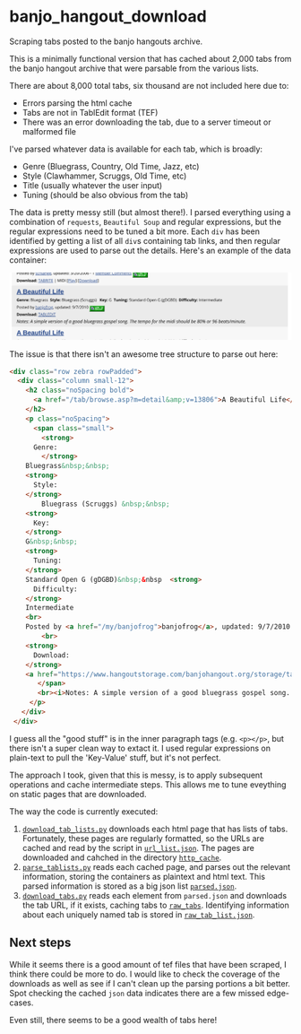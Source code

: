 # banjo_hangout_download

Scraping tabs posted to the banjo hangouts archive.

This is a minimally functional version that has cached about 2,000 tabs from the
banjo hangout archive that were parsable from the various lists.

There are about 8,000 total tabs, six thousand are not included here due to:

*   Errors parsing the html cache
*   Tabs are not in TablEdit format (TEF)
*   There was an error downloading the tab, due to a server timeout or malformed
    file

I've parsed whatever data is available for each tab, which is broadly:

*   Genre (Bluegrass, Country, Old Time, Jazz, etc)
*   Style (Clawhammer, Scruggs, Old Time, etc)
*   Title (usually whatever the user input)
*   Tuning (should be also obvious from the tab)

The data is pretty messy still (but almost there!). I parsed everything using a
combination of `requests`, `Beautiful Soup` and regular expressions, but the
regular expressions need to be tuned a bit more. Each `div` has been identified
by getting a list of all `div`s containing tab links, and then regular
expressions are used to parse out the details. Here's an example of the data
container:

![Container](./img/hangout_example.png)

The issue is that there isn't an awesome tree structure to parse out here:

```html
<div class="row zebra rowPadded">
  <div class="column small-12">
    <h2 class="noSpacing bold">
      <a href="/tab/browse.asp?m=detail&amp;v=13806">A Beautiful Life</a>
    </h2>
    <p class="noSpacing">
      <span class="small">
        <strong>
	  Genre:
        </strong>
	Bluegrass&nbsp;&nbsp;
	<strong>
	  Style:
	</strong>
        Bluegrass (Scruggs) &nbsp;&nbsp;
	<strong>
	  Key:
	</strong>
	G&nbsp;&nbsp;
	<strong>
	  Tuning:
	</strong>
	Standard Open G (gDGBD)&nbsp;&nbsp	<strong>
	  Difficulty:
	</strong>
	Intermediate
	<br>
	Posted by <a href="/my/banjofrog">banjofrog</a>, updated: 9/7/2010 <a class="hide-print" href="javascript:;" onclick="linkImageWindow=dhtmlmodal.open('modal_window', 'iframe', '/groups/group-link.asp?contentTypeID=14&amp;contentID=13806&amp;contentID2=', '', 'width=480px,height=303px,center=1,resize=0,scrolling=0', 'recal');return false;" title="Link This Content to a Group"><img style="position:relative; top:3px; " src="/global/img/link-to-group.png" title="Link This Item to Your Groups"></a>
        <br>
	<strong>
	  Download:
	</strong>
	<a href="https://www.hangoutstorage.com/banjohangout.org/storage/tabs/a/tab-a-beautiful-lif-13806-122011792010.tef">TABLEDIT</a>
       </span>
       <br><i>Notes: A simple version of a good bluegrass gospel song.  The tempo for the midi should be 80% or 96 beats/minute.</i>
     </p>
   </div>
 </div>
```

I guess all the "good stuff" is in the inner paragraph tags (e.g. `<p></p>`, but
there isn't a super clean way to extact it. I used regular expressions on
plain-text to pull the 'Key-Value' stuff, but it's not perfect.

The approach I took, given that this is messy, is to apply subsequent operations
and cache intermediate steps. This allows me to tune eveything on static pages
that are downloaded.

The way the code is currently executed:

1. [`download_tab_lists.py`](./download_tab_lists.py) downloads each html page
   that has lists of tabs.  Fortunately, these pages are regularly formatted, so
   the URLs are cached and read by the script in
   [`url_list.json`](./url_list.json). The pages are downloaded and cahched in
   the directory [`http_cache`](./http_cache).
2. [`parse_tablists.py`](./parse_tablists.py) reads each cached page, and parses
   out the relevant information, storing the containers as plaintext and html
   text. This parsed information is stored as a big json list
   [`parsed.json`](./parsed.json).
3. [`download_tabs.py`](./download_tabs.py) reads each element from
   `parsed.json` and downloads the tab URL, if it exists, caching tabs to
   [`raw_tabs`](./raw_tabs). Identifying information about each uniquely named
   tab is stored in [`raw_tab_list.json`](./raw_tab_list.json).

## Next steps

While it seems there is a good amount of tef files that have been scraped, I
think there could be more to do. I would like to check the coverage of the
downloads as well as see if I can't clean up the parsing portions a bit better.
Spot checking the cached `json` data indicates there are a few missed
edge-cases.

Even still, there seems to be a good wealth of tabs here!

